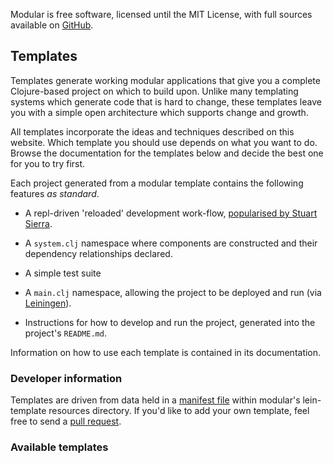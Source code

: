 Modular is free software, licensed until the MIT License, with full sources available on [GitHub](https://github.com/juxt/modular).

## Templates

Templates generate working modular applications that give you a complete
Clojure-based project on which to build upon. Unlike many templating
systems which generate code that is hard to change, these templates
leave you with a simple open architecture which supports change and
growth.

All templates incorporate the ideas and techniques described on this
website. Which template you should use depends on what you want to
do. Browse the documentation for the templates below and decide the best
one for you to try first.

Each project generated from a modular template contains the following features _as standard_.

* A repl-driven 'reloaded' development work-flow, [popularised by Stuart Sierra](http://thinkrelevance.com/blog/2013/06/04/clojure-workflow-reloaded).

* A ```system.clj``` namespace where components are constructed and
their dependency relationships declared.

* A simple test suite

* A ```main.clj``` namespace, allowing the project to be deployed and run (via [Leiningen](http://leiningen.org)).

* Instructions for how to develop and run the project, generated into the project's ```README.md```.

Information on how to use each template is contained in its
documentation.

### Developer information

Templates are driven from data held in a
[manifest file](https://raw.githubusercontent.com/juxt/modular/master/lein-template/resources/manifest.edn)
within modular's lein-template resources directory. If you'd like to add
your own template, feel free to send a [pull request](https://github.com/juxt/modular/pulls).

### Available templates
